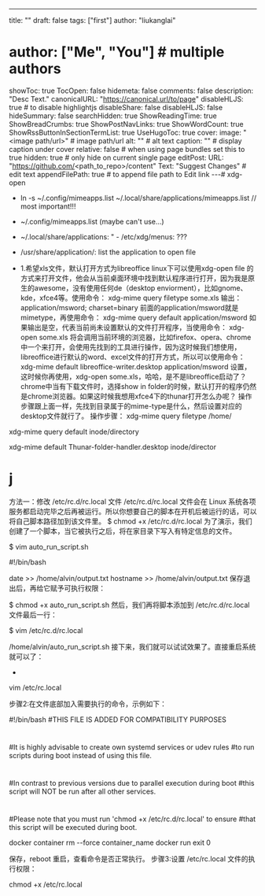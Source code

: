 ---
title: ""
draft: false
tags: ["first"]
author: "liukanglai"
# author: ["Me", "You"] # multiple authors
showToc: true
TocOpen: false
hidemeta: false
comments: false
description: "Desc Text."
canonicalURL: "https://canonical.url/to/page"
disableHLJS: true # to disable highlightjs
disableShare: false
disableHLJS: false
hideSummary: false
searchHidden: true
ShowReadingTime: true
ShowBreadCrumbs: true
ShowPostNavLinks: true
ShowWordCount: true
ShowRssButtonInSectionTermList: true
UseHugoToc: true
cover:
    image: "<image path/url>" # image path/url
    alt: "<alt text>" # alt text
    caption: "<text>" # display caption under cover
    relative: false # when using page bundles set this to true
    hidden: true # only hide on current single page
editPost:
    URL: "https://github.com/<path_to_repo>/content"
    Text: "Suggest Changes" # edit text
    appendFilePath: true # to append file path to Edit link
---# xdg-open


- ln -s ~/.config/mimeapps.list ~/.local/share/applications/mimeapps.list  // most important!!!
- ~/.config/mimeapps.list (maybe can't use...)
- ~/.local/share/applications: 
" - /etc/xdg/menus: ???
- /usr/share/application/:  list the application to open file

- 1.希望xls文件，默认打开方式为libreoffice
linux下可以使用xdg-open file 的方式来打开文件，他会从当前桌面环境中找到默认程序进行打开，因为我是原生的awesome，没有使用任何de（desktop enviorment），比如gnome、kde，xfce4等。使用命令：
xdg-mime query filetype some.xls
输出：
application/msword; charset=binary
前面的application/msword就是mimetype，再使用命令：
xdg-mime query default application/msword
如果输出是空，代表当前尚未设置默认的文件打开程序，当使用命令：
xdg-open some.xls 将会调用当前环境的浏览器，比如firefox、opera、chrome中一个来打开，会使用先找到的工具进行操作，因为这时候我们想使用，libreoffice进行默认的word、excel文件的打开方式，所以可以使用命令：
xdg-mime default libreoffice-writer.desktop application/msword
 设置，这时候你再使用，xdg-open some.xls，哈哈，是不是libreoffice启动了？
chrome中当有下载文件时，选择show in folder的时候，默认打开的程序仍然是chrome浏览器。如果这时候我想用xfce4下的thunar打开怎么办呢？
操作步骤跟上面一样，先找到目录属于的mime-type是什么，然后设置对应的desktop文件就行了。
操作步骤：
xdg-mime query filetype /home/
 
xdg-mime query default inode/directory
 
xdg-mime default Thunar-folder-handler.desktop inode/director


# j

方法一：修改 /etc/rc.d/rc.local 文件
/etc/rc.d/rc.local 文件会在 Linux 系统各项服务都启动完毕之后再被运行。所以你想要自己的脚本在开机后被运行的话，可以将自己脚本路径加到该文件里。
$ chmod +x /etc/rc.d/rc.local
为了演示，我们创建了一个脚本，当它被执行之后，将在家目录下写入有特定信息的文件。

$ vim auto_run_script.sh

#!/bin/bash

date >> /home/alvin/output.txt
hostname >> /home/alvin/output.txt
保存退出后，再给它赋予可执行权限：

$ chmod +x auto_run_script.sh
然后，我们再将脚本添加到 /etc/rc.d/rc.local 文件最后一行：

$ vim /etc/rc.d/rc.local

/home/alvin/auto_run_script.sh
接下来，我们就可以试试效果了。直接重启系统就可以了：

- 
vim /etc/rc.local

步骤2:在文件底部加入需要执行的命令，示例如下：

#!/bin/bash
#THIS FILE IS ADDED FOR COMPATIBILITY PURPOSES
#
#It is highly advisable to create own systemd services or udev rules
#to run scripts during boot instead of using this file.
#
#In contrast to previous versions due to parallel execution during boot
#this script will NOT be run after all other services.
#
#Please note that you must run 'chmod +x /etc/rc.d/rc.local' to ensure
#that this script will be executed during boot.

docker container rm --force container_name
docker run 
exit 0

保存，reboot 重启，查看命令是否正常执行。
步骤3:设置 /etc/rc.local 文件的执行权限：

chmod +x /etc/rc.local
